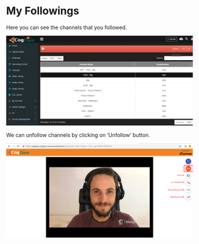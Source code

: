 # My Followings

Here you can see the channels that you followed.

![](../.gitbook/assets/image%20%2831%29.png)

We can unfollow channels by clicking on ‘Unfollow’ button.

![](../.gitbook/assets/image%20%28144%29.png)



